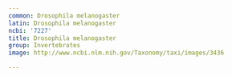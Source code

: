 ```yaml
---
common: Drosophila melanogaster
latin: Drosophila melanogaster
ncbi: '7227'
title: Drosophila melanogaster
group: Invertebrates
image: http://www.ncbi.nlm.nih.gov/Taxonomy/taxi/images/3436

---
```

